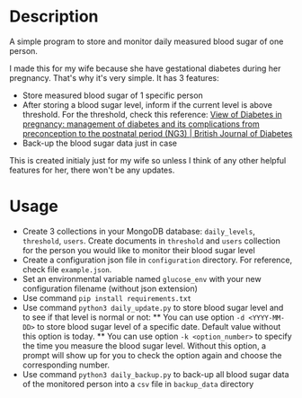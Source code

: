 Description
===========

A simple program to store and monitor daily measured blood sugar of one person.

I made this for my wife because she have gestational diabetes during her pregnancy. That's why it's very simple. It has 3 features:

* Store measured blood sugar of 1 specific person
* After storing a blood sugar level, inform if the current level is above threshold. For the threshold, check this reference: [View of Diabetes in pregnancy: management of diabetes and its complications from preconception to the postnatal period (NG3) | British Journal of Diabetes](https://www.bjd-abcd.com/index.php/bjd/article/view/80/172)
* Back-up the blood sugar data just in case

This is created initialy just for my wife so unless I think of any other helpful features for her, there won't be any updates.

Usage
=====

* Create 3 collections in your MongoDB database: `daily_levels`, `threshold`, `users`. Create documents in `threshold` and `users` collection for the person you would like to monitor their blood sugar level
* Create a configuration json file in `configuration` directory. For reference, check file `example.json`.
* Set an environmental variable named `glucose_env` with your new configuration filename (without json extension)
* Use command `pip install requirements.txt`
* Use command `python3 daily_update.py` to store blood sugar level and to see if that level is normal or not:
    ** You can use option `-d <YYYY-MM-DD>` to store blood sugar level of a specific date. Default value without this option is today.
    ** You can use option `-k <option_number>` to specify the time you measure the blood sugar level. Without this option, a prompt will show up for you to check the option again and choose the corresponding number.
* Use command `python3 daily_backup.py` to back-up all blood sugar data of the monitored person into a `csv` file in `backup_data` directory

